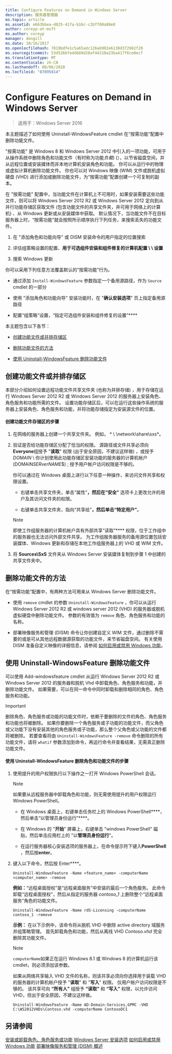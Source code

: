 ```yaml
---
title: Configure Features on Demand in Windows Server
description: 服务器管理器
ms.topic: article
ms.assetid: e663bbea-d025-41fa-b16c-c2bff00a88e8
author: coreyp-at-msft
ms.author: coreyp
manager: dongill
ms.date: 10/16/2017
ms.openlocfilehash: 7819bdfe1c5a65adc126ab902e6138d372982f20
ms.sourcegitcommit: 53d526bfeddb89d28af44210a23ba417f6ce0ecf
ms.translationtype: MT
ms.contentlocale: zh-CN
ms.lasthandoff: 08/06/2020
ms.locfileid: "87895814"
---
```

# <a name="configure-features-on-demand-in-windows-server"></a>Configure Features on Demand in Windows Server

>适用于：Windows Server 2016

本主题描述了如何使用 Uninstall-WindowsFeature cmdlet 在“按需功能”配置中删除功能文件。

"按需功能" 是 Windows 8 和 Windows Server 2012 中引入的一项功能，可用于从操作系统中删除角色和功能文件（有时称为功能*负载*)  (），以节省磁盘空间，并从远程位置或安装媒体而非本地计算机安装角色和功能。 你可以从运行中的物理或虚拟计算机删除功能文件。 你也可以对 Windows 映像 (WIM) 文件或脱机虚拟硬盘 (VHD) 进行添加或删除功能文件，为“按需功能”配置创建一个可复制的副本。

在 "按需功能" 配置中，当功能文件在计算机上不可用时，如果安装需要这些功能文件，则可以将 Windows Server 2012 R2 或 Windows Server 2012 定向到从并行功能存储区获取文件 (包含功能文件的共享文件夹，并可用于网络上的计算机) 、从 Windows 更新或从安装媒体中获取。 默认情况下，当功能文件不在目标服务器上时，“按需功能”就会按照所示顺序执行下列任务，来搜索丢失的功能文件。

1.  在 "添加角色和功能向导" 或 DISM 安装命令的用户指定的位置搜索

2.  评估组策略设置的配置、**用于可选组件安装和组件修复的计算机配置 \ \ 设置**

3.  搜索 Windows 更新

你可以采用下列任意方法覆盖默认的“按需功能”行为。

-   通过添加 `Install-WindowsFeature` 参数指定一个备用源路径，作为 `Source` cmdlet 的一部分

-   使用 "添加角色和功能向导" 安装功能时，在 "**确认安装选项**" 页上指定备用源路径

-   配置“组策略”设置，“指定可选组件安装和组件修复的设置”****

本主题包含以下各节：

-   [创建功能文件或并排存储区](#BKMK_store)

-   [删除功能文件的方法](#BKMK_methods)

-   [使用 Uninstall-WindowsFeature 删除功能文件](#BKMK_remove)

## <a name="create-a-feature-file-or-side-by-side-store"></a><a name=BKMK_store></a>创建功能文件或并排存储区
本部分介绍如何设置远程功能文件共享文件夹 (也称为并排存储) ，用于存储在运行 Windows Server 2012 R2 或 Windows Server 2012 的服务器上安装角色、角色服务和功能所需的文件。 设置功能存储区后，可以在运行这些操作系统的服务器上安装角色、角色服务和功能，并将功能存储指定为安装源文件的位置。

#### <a name="to-create-a-feature-file-store"></a>创建功能文件存储区的步骤

1.  在网络的服务器上创建一个共享文件夹。 例如， * \\ \network\share\sxs*。

2.  验证是否给功能存储区分配了恰当的权限。 源路径或文件共享必须向**Everyone**组授予 "**读取**" 权限 (出于安全原因，不建议这样做) ，或授予*DOMAIN* \\ 你计划使用此功能存储区安装功能的服务器的计算机帐户 (DOMAIN*SERverNAME*$) ; 授予用户帐户访问权限是不够的。

    你可以通过在 Windows 桌面上进行以下任意一种操作，来访问文件共享和权限设置。

    -   右键单击共享文件夹，单击“属性”****，然后在“安全”**** 选项卡上更改允许的用户及其访问文件夹的权限。

    -   右键单击共享文件夹，指向“共享给”****，然后单击“特定用户”****。

    > [!NOTE]
    > 即使工作组服务器的计算机帐户具有外部共享“读取”**** 权限，位于工作组中的服务器也无法访问外部文件共享。 为工作组服务器服务的备用源位置包括安装媒体、Windows 更新和存储在本地工作组服务器上的 VHD 或 WIM 文件。

3.  将 **Sources\SxS** 文件夹从 Windows Server 安装媒体复制到步骤 1 中创建的共享文件夹中。

## <a name="methods-of-removing-feature-files"></a><a name=BKMK_methods></a>删除功能文件的方法
在“按需功能”配置中，有两种方法可用来从 Windows Server 删除功能文件。

-   使用 `remove` cmdlet 的参数 `Uninstall-WindowsFeature` ，你可以从运行 Windows Server 2012 R2 或 windows server 2012 (VHD) 的服务器或脱机虚拟硬盘中删除功能文件。 参数的有效值为 `remove` 角色、角色服务和功能的名称。

-   部署映像服务和管理 (DISM) 命令让你创建自定义 WIM 文件，通过删除不需要的或是可从其他远程数据源获取的功能文件，来节省磁盘空间。 有关使用 DISM 准备自定义映像的详细信息，请参阅 [如何启用或禁用 Windows 功能](https://technet.microsoft.com/library/hh824822.aspx)。

## <a name="remove-feature-files-by-using-uninstall-windowsfeature"></a><a name=BKMK_remove></a>使用 Uninstall-WindowsFeature 删除功能文件
可以使用 Add-windowsfeature cmdlet 从运行 Windows Server 2012 R2 或 Windows Server 2012 的服务器和脱机 Vhd 中卸载角色、角色服务和功能，并删除功能文件。 如果需要，可以在同一命令中同时卸载和删除相同的角色、角色服务和功能。

> [!IMPORTANT]
> 删除角色、角色服务或功能的功能文件时，依赖于要删除的文件的角色、角色服务和功能也将被删除。 如果你要删除一个角色服务或子功能的功能文件，而父角色或父功能下没有安装其他的角色服务或子功能，那么整个父角色或父功能的文件都将被删除。 若要查看将由 `Uninstall-WindowsFeature -remove` 命令删除的所有功能文件，请将 `whatif` 参数添加到命令，再运行命令并查看结果，无需真正删除功能文件。

#### <a name="to-remove-role-and-feature-files-by-using-uninstall-windowsfeature"></a>使用 Uninstall-WindowsFeature 删除角色和功能文件的步骤

1.  使用提升的用户权限执行以下操作之一打开 Windows PowerShell 会话。

    > [!NOTE]
    > 如果要从远程服务器中卸载角色和功能，则无需使用提升的用户权限运行 Windows PowerShell。

    -   在 Windows 桌面上，右键单击任务栏上的 Windows PowerShell****，然后单击“以管理员身份运行”****。

    -   在 Windows 的 "**开始**" 屏幕上，右键单击 "windows PowerShell" 磁贴，然后单击应用栏上的 "以**管理员身份运行**"。

    -   在运行服务器核心安装选项的服务器上，在命令提示符下键入**PowerShell** ，然后按**enter**。

2.  键入以下命令，然后按 Enter****。

    ```
    Uninstall-WindowsFeature -Name <feature_name> -computerName <computer_name> -remove
    ```

    **例如：**“远程桌面授权”是“远程桌面服务”中安装的最后一个角色服务。 此命令卸载“远程桌面授权”，然后从指定的服务器 *contoso_1* 上删除整个“远程桌面服务”角色的功能文件。

    ```
    Uninstall-WindowsFeature -Name rdS-Licensing -computerName contoso_1 -remove
    ```

    **示例：** 在以下示例中，该命令将从脱机 VHD 中删除 active directory 域服务并组策略管理。 首先卸载角色和功能，然后从离线 VHD *Contoso.vhd* 完全删除其功能文件。

    > [!NOTE]
    > `computerName`如果正在运行 Windows 8.1 或 Windows 8 的计算机运行该 cmdlet，则必须添加该参数。
    >
    > 如果从网络共享输入 VHD 文件的名称，则该共享必须向你选择用于装载 VHD 的服务器的计算机帐户授予 "**读取**" 和 "**写入**" 权限。 仅用户帐户访问权限是不够的。 该共享可向 **“所有人”** 组授予 **“读取”** 和 **“写入”** 权限，以允许访问 VHD，但出于安全原因，不建议这样做。

    ```
    Uninstall-WindowsFeature -Name AD-Domain-Services,GPMC -VHD C:\WS2012VHDs\Contoso.vhd -computerName ContosoDC1
    ```

## <a name="see-also"></a>另请参阅
[安装或卸载角色、角色服务或功能](install-or-uninstall-roles-role-services-or-features.md) 
[Windows Server 安装选项](https://technet.microsoft.com/library/hh831786.aspx) 
[如何启用或禁用 Windows 功能](https://technet.microsoft.com/library/hh824822.aspx) 
[部署映像服务和管理 (DISM) 概述](https://technet.microsoft.com/library/hh825236.aspx)


